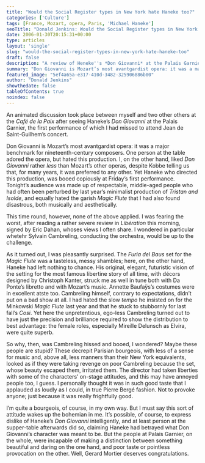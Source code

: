 ```yaml
---
title: "Would the Social Register types in New York hate Haneke too?"
categories: ['Culture']
tags: [France, Mozart, opera, Paris, 'Michael Haneke']
seoTitle: "Donald Jenkins: Would the Social Register types in New York hate Haneke too?"
date: 2006-01-30T20:15:31+00:00
type: articles
layout: 'single'
slug: "would-the-social-register-types-in-new-york-hate-haneke-too"  
draft: false
description: "A review of Heneke''s *Don Giovanni* at the Palais Garnier, which received an absolutely awful welcome from the pretentious Parisian public."
summary: "Don Giovanni is Mozart’s most avantgardist opera: it was a major benchmark for nineteenth-century composers. Yet Haneke who directed this production, was booed copiously at Friday’s first performance."
featured_image: "5ef4a65a-e317-410d-3482-325906886b00"
author: "Donald Jenkins"
showthedate: false
tableOfContents: true
noindex: false
---
```


An animated discussion took place between myself and two other others at the *Café de la Paix* after seeing Haneke’s _Don Giovanni_ at the Palais Garnier, the first performance of which I had missed to attend Jean de Saint-Guilhem’s concert.

Don Giovanni is Mozart’s most avantgardist opera: it was a major benchmark for nineteenth-century composers. One person at the table adored the opera, but hated this production. I, on the other hand, liked _Don Giovanni_ rather _less_ than Mozart’s other operas, despite Kobbe telling us that, for many years, it was preferred to any other. Yet Haneke who directed this production, was booed copiously at Friday’s first performance. Tonight’s audience was made up of respectable, middle-aged people who had often been perturbed by last year’s minimalist production of _Tristan and Isolde_, and equally hated the garish _Magic Flute_ that I had also found disastrous, both musically and aesthetically.

This time round, however, none of the above applied. I was fearing the worst, after reading a rather severe review in _Libération_ this morning, signed by Eric Dahan, whoses views I often share. I wondered in particular whetehr Sylvain Cambreling, conducting the orchestra, would be up to the challenge.

As it turned out, I was pleasantly surprised. The *Furia del Baus* set for the _Magic Flute_ was a tasteless, messy shambles; here, on the other hand, Haneke had left nothing to chance. His original, elegant, futuristic vision of the setting for the most famous libertine story of all time, with décors designed by Christoph Kanter, struck me as well in tune both with Da Ponte’s libretto and with Mozart’s music. Annette Baufaÿs’s costumes were in excellent atste too. Cambreling himself, contrary to expectations, didn’t put on a bad show at all. I had hated the slow _tempo_ he insisted on for the Minkowski _Magic Flute_ last year and that he stuck to stubbornly for last fall’s _Cosi_. Yet here the unpretentious, ego-less Cambreling turned out to have just the precision and brilliance required to show the distribution to best advantage: the female roles, especially Mireille Delunsch as Elvira, were quite superb.

So why, then, was Cambreling hissed and booed, I wondered? Maybe these people are stupid? These decrepit Parisian bourgeois, with less of a sense for music and, above all, less manners than their New York equivalents, looked as if they were taking revenge on poor Cambreling because the set, whose beauty escaped them, irritated them. The director had taken liberties with some of the characters’ on-stage attitudes, and this may have annoyed people too, I guess. I personally thought it was in such good taste that I applauded as loudly as I could, in true Pierre Bergé fashion. Not to provoke anyone; just because it was really frightfully good.

I’m quite a bourgeois, of course, in my own way. But I must say this sort of attitude wakes up the bohemian in me. It’s possible, of course, to express dislike of Haneke’s _Don Giovanni_ intelligently, and at least person at the supper-table afterwards did so, claiming Haneke had betrayed what Don Giovanni’s character was meant to be. But the people at Palais Garnier, on the whole, were incapable of making a distinction between something beautiful and daring on the one hand, and poor taste or pointless provocation on the other. Well, Gerard Mortier deserves congratulations.